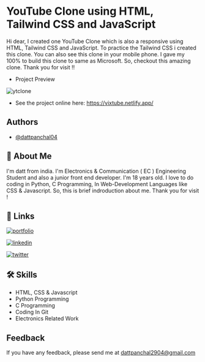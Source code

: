 
# YouTube Clone using HTML, Tailwind CSS and JavaScript

Hi dear, I created one YouTube Clone which is also a responsive using HTML, Tailwind CSS and JavaScript. To practice the Tailwind CSS i created this clone. You can also see this clone in your mobile phone. I gave my 100% to build this clone to same as Microsoft. So, checkout this amazing clone. Thank you for visit !!

- Project Preview

![ytclone](https://user-images.githubusercontent.com/94067118/167080428-ed394036-e500-44f5-979b-8561c5013cea.jpg)

- See the project online here: https://vixtube.netlify.app/

## Authors

- [@dattpanchal04](https://github.com/dattpanchal04)


## 🚀 About Me

I'm datt from india. I'm Electronics & Communication ( EC ) Engineering Student and also a junior front end developer. I'm 18 years old. I love to do coding in Python, C Programming, In Web-Development Languages like CSS & Javascript. So, this is brief indroduction about me. Thank you for visit !


## 🔗 Links

[![portfolio](https://img.shields.io/badge/my_portfolio-000?style=for-the-badge&logo=ko-fi&logoColor=white)](https://dattpanchal.netlify.app/)

[![linkedin](https://img.shields.io/badge/linkedin-0A66C2?style=for-the-badge&logo=linkedin&logoColor=white)](https://www.linkedin.com/in/dattpanchal04/)

[![twitter](https://img.shields.io/badge/twitter-1DA1F2?style=for-the-badge&logo=twitter&logoColor=white)](https://twitter.com/dattpanchal04)


## 🛠 Skills

- HTML, CSS & Javascript
- Python Programming
- C Programming
- Coding In Git
- Electronics Related Work


## Feedback

If you have any feedback, please send me at dattpanchal2904@gmail.com

